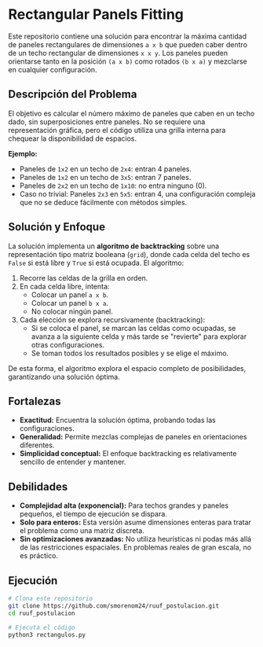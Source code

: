 # Rectangular Panels Fitting

Este repositorio contiene una solución para encontrar la máxima cantidad de paneles rectangulares de dimensiones `a x b` que pueden caber dentro de un techo rectangular de dimensiones `x x y`. Los paneles pueden orientarse tanto en la posición `(a x b)` como rotados `(b x a)` y mezclarse en cualquier configuración.

## Descripción del Problema

El objetivo es calcular el número máximo de paneles que caben en un techo dado, sin superposiciones entre paneles. No se requiere una representación gráfica, pero el código utiliza una grilla interna para chequear la disponibilidad de espacios.

**Ejemplo:**

- Paneles de `1x2` en un techo de `2x4`: entran 4 paneles.
- Paneles de `1x2` en un techo de `3x5`: entran 7 paneles.
- Paneles de `2x2` en un techo de `1x10`: no entra ninguno (0).
- Caso no trivial: Paneles `2x3` en `5x5`: entran 4, una configuración compleja que no se deduce fácilmente con métodos simples.

## Solución y Enfoque

La solución implementa un **algoritmo de backtracking** sobre una representación tipo matriz booleana (`grid`), donde cada celda del techo es `False` si está libre y `True` si está ocupada. El algoritmo:

1. Recorre las celdas de la grilla en orden.
2. En cada celda libre, intenta:
   - Colocar un panel `a x b`.
   - Colocar un panel `b x a`.
   - No colocar ningún panel.
3. Cada elección se explora recursivamente (backtracking):
   - Si se coloca el panel, se marcan las celdas como ocupadas, se avanza a la siguiente celda y más tarde se "revierte" para explorar otras configuraciones.
   - Se toman todos los resultados posibles y se elige el máximo.

De esta forma, el algoritmo explora el espacio completo de posibilidades, garantizando una solución óptima.

## Fortalezas

- **Exactitud:** Encuentra la solución óptima, probando todas las configuraciones.
- **Generalidad:** Permite mezclas complejas de paneles en orientaciones diferentes.
- **Simplicidad conceptual:** El enfoque backtracking es relativamente sencillo de entender y mantener.

## Debilidades

- **Complejidad alta (exponencial):** Para techos grandes y paneles pequeños, el tiempo de ejecución se dispara.  
- **Solo para enteros:** Esta versión asume dimensiones enteras para tratar el problema como una matriz discreta.  
- **Sin optimizaciones avanzadas:** No utiliza heurísticas ni podas más allá de las restricciones espaciales. En problemas reales de gran escala, no es práctico.

## Ejecución

```bash
# Clona este repositorio
git clone https://github.com/smorenom24/ruuf_postulacion.git
cd ruuf_postulacion

# Ejecuta el código
python3 rectangulos.py
